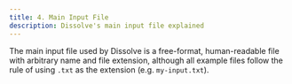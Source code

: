 ```yaml
---
title: 4. Main Input File
description: Dissolve's main input file explained
---
```


The main input file used by Dissolve is a free-format, human-readable file with arbitrary name and file extension, although all example files follow the rule of using `.txt` as the extension (e.g. `my-input.txt`).
